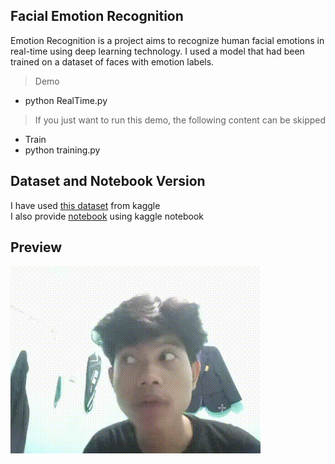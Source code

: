 ## Facial Emotion Recognition
Emotion Recognition is a project aims to recognize human facial emotions in real-time using deep learning technology. I used a model that had been trained on a dataset of faces with emotion labels.<br>


> Demo<br>
- python RealTime.py<br>
> If you just want to run this demo, the following content can be skipped<br>
- Train
- python training.py

## Dataset and Notebook Version
I have used [this dataset](https://www.kaggle.com/datasets/sujaykapadnis/emotion-recognition-dataset) from kaggle <br>
I also provide [notebook](https://www.kaggle.com/code/alrezaamror/emotionrecognitionfix) using kaggle notebook<br>


## Preview
<img src="sample_emotion/demo.gif" width="400">
